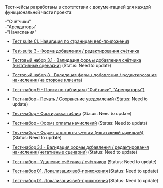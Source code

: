 Тест-кейсы разработаны в соотетствии с документацией для каждой функциональной части проекта:

-"Счётчики"<br>
-"Арендаторы"<br>
-"Начисления"<br>

- <a href="https://docs.google.com/spreadsheets/d/1hib8LpEAOr4gmSsq7upmK-Vmk9yh3P2U/edit#gid=2141974348">Тест suite 01. Навигация по страницам веб-приложения</a>
- <a href="https://docs.google.com/spreadsheets/d/1WfyMXtksw3sy-CsqSHqcZWn7Xev-dbp9/edit?usp=drive_link&ouid=102064553302234595178&rtpof=true&sd=true">Test-suite 3 - Форма добавления / редактирования счётчика</a>
- <a href="https://docs.google.com/spreadsheets/d/1OH6sNuRtzEpMs-NCfWax8m8eW3ZZKA7a/edit?usp=drive_link&ouid=102064553302234595178&rtpof=true&sd=true">Тестовый набор 3.1 - Валидация формы добавления счётчика (негативные сценарии)</a> (Status: Need to update)
- <a href="https://docs.google.com/spreadsheets/d/18YvM_9vN4_9WKWnhH33cviSRvOWiqNyU/edit?usp=drive_link&ouid=102064553302234595178&rtpof=true&sd=true">Тестовый набор 3 - Валидация формы добавления / редактирования начисления (на стороне клиента)</a>

- <a href="https://docs.google.com/spreadsheets/d/12TBQ_BeQrFaZ1ThKMQtYh-vdeCOrqJkT/edit?usp=drive_link&ouid=102064553302234595178&rtpof=true&sd=true">Тест-набор 9 - Поиск по таблицам ("Счётчики", "Арендаторы")</a>


  
- <a href="https://docs.google.com/spreadsheets/d/1YozX_Q-zIPp_7kDe05VwsElQ--0xujVJ/edit?usp=drive_link&ouid=102064553302234595178&rtpof=true&sd=true">Тест-набор - Печать / Сохранение уведомлений</a> (Status: Need to update)

  
- <a href="https://docs.google.com/spreadsheets/d/1VImL_uyHGENAJAlxgjA6kVCOoAUc1ytI/edit?usp=drive_link&ouid=102064553302234595178&rtpof=true&sd=true">Тест-набор - Сортировка таблиц</a> (Status: Need to update)
- <a href="https://docs.google.com/spreadsheets/d/16Uto5alxLT8w_nVVsxXvTeNlMijRo3nb/edit?usp=drive_link&ouid=102064553302234595178&rtpof=true&sd=true">Тест-набор - Форма оплаты начислений</a> (Status: Need to update)
- <a href="https://docs.google.com/spreadsheets/d/18YvM_9vN4_9WKWnhH33cviSRvOWiqNyU/edit?usp=drive_link&ouid=102064553302234595178&rtpof=true&sd=true">Тест-набор - Форма оплаты по счетам (негативный сценарий)</a> (Status: Need to update)

- <a href="https://docs.google.com/spreadsheets/d/1yvCiLcfRLj4Sys1hFC1-4eIQ1g246kjD/edit?usp=drive_link&ouid=102064553302234595178&rtpof=true&sd=true">Тест-набор 3.1 - Валидация формы добавления / редактирования начисления (негативные сценарии)</a> (Status: Need to update)

- <a href="https://docs.google.com/spreadsheets/d/1rjx8D9PeeiFfpELSHPYLlzACDZtYCvgh/edit?usp=drive_link&ouid=102064553302234595178&rtpof=true&sd=true">Тест-набор - Удаление счётчика / счётчиков</a> (Status: Need to update)

- <a href="https://docs.google.com/spreadsheets/d/1IskjfYLFB9irm7DQh56hXVEEdkaTb4OK/edit?usp=drive_link&ouid=102064553302234595178&rtpof=true&sd=true">Тест-набор 01. Локализация веб-приложения</a> (Status: Need to update)
- <a href="https://docs.google.com/spreadsheets/d/1IskjfYLFB9irm7DQh56hXVEEdkaTb4OK/edit?usp=drive_link&ouid=102064553302234595178&rtpof=true&sd=true">Тест-набор 01. Локализация веб-приложения</a> (Status: Need to update)


